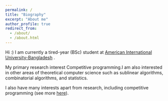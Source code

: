 ```yaml
---
permalink: /
title: "Biography"
excerpt: "About me"
author_profile: true
redirect_from: 
  - /about/
  - /about.html
---
```



Hi :) I am currently a tired-year (BSc) student at [American International University-Bangladesh](https://www.aiub.edu/) .

My primary research interest Competitive programming.I am also interested in other areas of theoretical computer science such as sublinear algorithms, combinatorial algorithms, and statistics.

I also have many interests apart from research, including competitive programming (see more [here](/others)).
